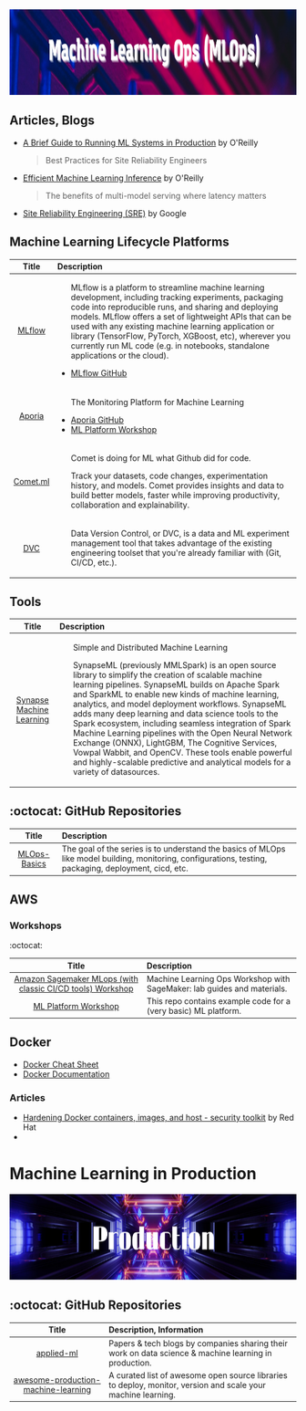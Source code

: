 <img src="https://raw.githubusercontent.com/ElizaLo/Data-Science/master/img/MLOps.png" width="1050" height="150">

## Articles, Blogs

- [A Brief Guide to Running ML Systems in Production](https://www.oreilly.com/content/a-brief-guide-to-running-ml-systems-in-production/) by O'Reilly 
  > Best Practices for Site Reliability Engineers  
- [Efficient Machine Learning Inference](https://www.oreilly.com/content/efficient-machine-learning-inference/) by O'Reilly
  > The benefits of multi-model serving where latency matters
- [Site Reliability Engineering (SRE)](https://sre.google) by Google

## Machine Learning Lifecycle Platforms

| Title | Description|
| :---: | :--- |
|[MLflow](https://mlflow.org)|<ul><p>MLflow is a platform to streamline machine learning development, including tracking experiments, packaging code into reproducible runs, and sharing and deploying models. MLflow offers a set of lightweight APIs that can be used with any existing machine learning application or library (TensorFlow, PyTorch, XGBoost, etc), wherever you currently run ML code (e.g. in notebooks, standalone applications or the cloud).</p><li>[MLflow GitHub](https://github.com/mlflow/mlflow)</li></ul>|
|[Aporia](https://www.aporia.com)|<ul></p>The Monitoring Platform for Machine Learning<p><li>[Aporia GitHub](https://github.com/aporia-ai)</li><li>[ML Platform Workshop](https://github.com/aporia-ai/mlplatform-workshop)</li></ul>|
|[Comet.ml](https://www.comet.ml/site/data-scientists/)|<ul><p>Comet is doing for ML what Github did for code.</p><p>Track your datasets, code changes, experimentation history, and models. Comet provides insights and data to build better models, faster while improving productivity, collaboration and explainability.</p></ul>|
|[DVC](https://dvc.org)|<ul><p>Data Version Control, or DVC, is a data and ML experiment management tool that takes advantage of the existing engineering toolset that you're already familiar with (Git, CI/CD, etc.).</p></ul>|

## Tools

| Title | Description|
| :---: | :--- |
|[Synapse Machine Learning](https://github.com/microsoft/SynapseML)|<ul><p>Simple and Distributed Machine Learning</p><p>SynapseML (previously MMLSpark) is an open source library to simplify the creation of scalable machine learning pipelines. SynapseML builds on Apache Spark and SparkML to enable new kinds of machine learning, analytics, and model deployment workflows. SynapseML adds many deep learning and data science tools to the Spark ecosystem, including seamless integration of Spark Machine Learning pipelines with the Open Neural Network Exchange (ONNX), LightGBM, The Cognitive Services, Vowpal Wabbit, and OpenCV. These tools enable powerful and highly-scalable predictive and analytical models for a variety of datasources.</p></ul>|


## :octocat: GitHub Repositories

| Title | Description|
| :---: | :--- |
|[MLOps-Basics](https://github.com/graviraja/MLOps-Basics)|The goal of the series is to understand the basics of MLOps like model building, monitoring, configurations, testing, packaging, deployment, cicd, etc.|


## AWS 

### Workshops

:octocat:

| Title | Description|
| :---: | :--- |
|[Amazon Sagemaker MLops (with classic CI/CD tools) Workshop](https://github.com/awslabs/amazon-sagemaker-mlops-workshop)| Machine Learning Ops Workshop with SageMaker: lab guides and materials.|
|[ML Platform Workshop](https://github.com/aporia-ai/mlplatform-workshop)|This repo contains example code for a (very basic) ML platform.|

## Docker

- [Docker Cheat Sheet](https://www.docker.com/sites/default/files/d8/2019-09/docker-cheat-sheet.pdf)
- [Docker Documentation](https://docs.docker.com)


### Articles 

- [Hardening Docker containers, images, and host - security toolkit](https://cloud.redhat.com/blog/hardening-docker-containers-images-and-host-security-toolkit) by Red Hat
- 

# Machine Learning in Production

<img src="https://raw.githubusercontent.com/ElizaLo/Data-Science/master/img/Production.png" width="1050" height="150">

## :octocat: GitHub Repositories

| Title | Description, Information|
| :---:         |          :--- |
|[applied-ml](https://github.com/eugeneyan/applied-ml#forecasting)|Papers & tech blogs by companies sharing their work on data science & machine learning in production.|
|[awesome-production-machine-learning](https://github.com/EthicalML/awesome-production-machine-learning)|A curated list of awesome open source libraries to deploy, monitor, version and scale your machine learning.|
